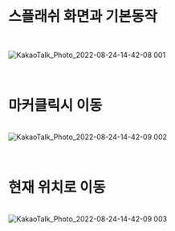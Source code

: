 <h1>스플래쉬 화면과 기본동작</h1> <br>

![KakaoTalk_Photo_2022-08-24-14-42-08 001](https://user-images.githubusercontent.com/45873564/186339356-21201ab6-ef40-4da9-be82-3917dc777657.gif) <br>

<br> <h1>마커클릭시 이동</h1> <br>
![KakaoTalk_Photo_2022-08-24-14-42-09 002](https://user-images.githubusercontent.com/45873564/186339411-77a15978-8575-420b-8051-a58a333e05f8.gif) <br>


<br> <h1>현재 위치로 이동</h1> <br>
![KakaoTalk_Photo_2022-08-24-14-42-09 003](https://user-images.githubusercontent.com/45873564/186339445-a9a4e62c-6f62-4538-a6d0-c414d96ba516.gif) <br>

<br>
